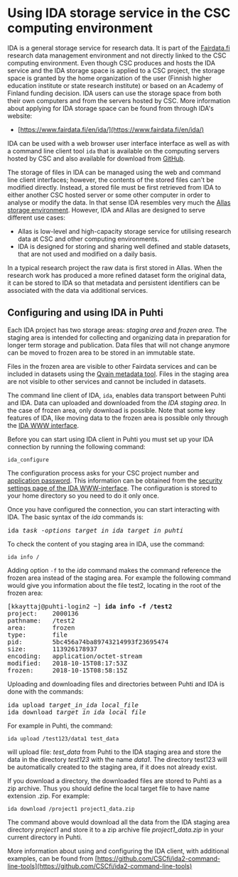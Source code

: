 # Using IDA storage service in the CSC computing environment #

IDA is a general storage service for research data. It is part of the [Fairdata.fi]( https://www.fairdata.fi/) research data management environment and not directly linked to the CSC computing environment. Even though CSC produces and hosts the IDA service and the IDA storage space is applied to a CSC project, the storage space is granted by the home organization of the user (Finnish higher education institute or state research institute) or based on an Academy of Finland funding decision. IDA users can use the storage space from both their own computers and from the servers hosted by CSC. More information about applying for IDA storage space can be found from through IDA's website:

 * [https://www.fairdata.fi/en/ida/](https://www.fairdata.fi/en/ida/)

IDA can be used with a web browser user interface interface as well as with a command line client tool `ida` that is available on the computing servers hosted by CSC and also available for download from [GitHub](https://github.com/CSCfi/ida2-command-line-tools).

The storage of files in IDA can be managed using the web and command line client interfaces; however, the contents of the stored files can't be modified directly. Instead, a stored file must be first retrieved from IDA to either another CSC hosted server or some other computer in order to analyse or modify the data. In that sense IDA resembles very much the [Allas storage environment](../Allas/introduction.md). However, IDA and Allas are designed to serve different use cases:

 * Allas is low-level and high-capacity storage service for utilising research data at CSC and other computing environments.          
 * IDA is designed for storing and sharing well defined and stable datasets, that are not used and modified on a daily basis. 

In a typical research project the raw data is first stored in Allas. When the research work has produced a more refined dataset form the original data, it can be stored to IDA so that metadata and persistent identifiers can be associated with the data via additional services. 


## Configuring and using IDA in Puhti ##

Each IDA project has two storage areas: _staging area_ and _frozen area_. The staging area is intended for collecting and organizing data in preparation for longer term storage and publication.  Data files that will not change anymore can be moved to frozen area to be stored in an immutable state. 

Files in the frozen area are visible to other Fairdata services and can be included in datasets using the [Qvain metadata tool](https://www.fairdata.fi/en/qvain/). Files in the staging area are not visible to other services and cannot be included in datasets.

The command line client of IDA, `ida`, enables data transport between Puhti and IDA. Data can uploaded and downloaded from the _IDA staging area_. In the case of frozen area, only download is possible. Note that some key features of IDA, like moving data to the frozen area is possible only through the [IDA WWW interface](https://ida.csc.fi).

Before you can start using IDA client in Puhti you must set up your IDA connection by running the following command:
```text
ida_configure
```

The configuration process asks for your CSC project number and [application password](https://www.fairdata.fi/en/ida/user-guide/#app-passwords). 
This information can be obtained from the [security settings page of the IDA WWW-interface](https://ida.fairdata.fi/settings/user/security). The configuration is stored to your home directory so you need to do it only once.

Once you have configured the connection, you can start interacting with IDA. The basic syntax of the _ida_ commands is:
<pre>
ida <em>task</em> -<em>options target_in_ida target_in_puhti</em>
</pre>

To check the content of you staging area in IDA, use the command:
```text
ida info /
```
Adding option `-f` to the _ida_ command makes the command reference the frozen area instead of the staging area. For example the following command
would give you information about the file test2, locating in the root of the frozen area:

<pre>
[kkayttaj@puhti-login2 ~] <b>ida info -f /test2</b>
project:    2000136
pathname:   /test2
area:       frozen
type:       file
pid:        5bc456a74ba89743214993f23695474
size:       113926178937
encoding:   application/octet-stream
modified:   2018-10-15T08:17:53Z
frozen:     2018-10-15T08:58:15Z
</pre>


Uploading and downloading files and directories between Puhti and IDA is done with the commands:

<pre>ida upload <em>target_in_ida local_file</em>
ida download <em>target_in_ida local_file</em> 
</pre>

For example in Puhti, the command:
```text
ida upload /test123/data1 test_data
```
will upload file: _test_data_ from Puhti to the IDA staging area and store the data in the directory _test123_ with the name _data1_. The
directory test123 will be automatically created to the staging area, if it does not already exist.

If you download a directory, the downloaded files are stored to Puhti as a zip archive. Thus you should define the local target file to have name extension .zip. For example:
```text
ida download /project1 project1_data.zip
```
The command above would download all the data from the IDA staging area directory _project1_ and store it to a zip archive file
_project1_data.zip_ in your current directory in Puhti.

More information about using and configuring the IDA client, with additional examples, can be found from [https://github.com/CSCfi/ida2-command-line-tools](https://github.com/CSCfi/ida2-command-line-tools)

























